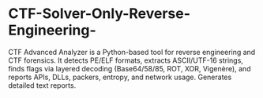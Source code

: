 # CTF-Solver-Only-Reverse-Engineering-
CTF Advanced Analyzer is a Python-based tool for reverse engineering and CTF forensics. It detects PE/ELF formats, extracts ASCII/UTF-16 strings, finds flags via layered decoding (Base64/58/85, ROT, XOR, Vigenère), and reports APIs, DLLs, packers, entropy, and network usage. Generates detailed text reports.
